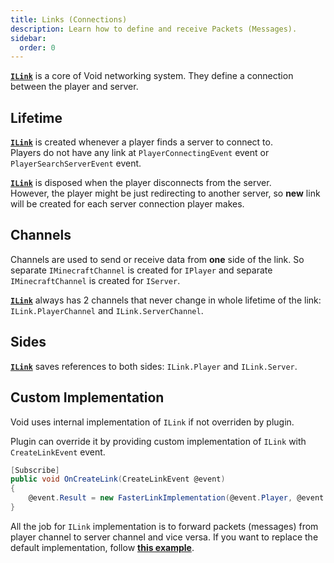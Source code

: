 ```yaml
---
title: Links (Connections)
description: Learn how to define and receive Packets (Messages).
sidebar:
  order: 0
---
```


[**`ILink`**](https://github.com/caunt/Void/blob/main/src/Api/Links/ILink.cs) is a core of Void networking system.
They define a connection between the player and server.

## Lifetime
[**`ILink`**](https://github.com/caunt/Void/blob/main/src/Api/Links/ILink.cs) is created whenever a player finds a server to connect to.  
Players do not have any link at `PlayerConnectingEvent` event or `PlayerSearchServerEvent` event.

[**`ILink`**](https://github.com/caunt/Void/blob/main/src/Api/Links/ILink.cs) is disposed when the player disconnects from the server.  
However, the player might be just redirecting to another server, so **new** link will be created for each server connection player makes.

## Channels
Channels are used to send or receive data from **one** side of the link.
So separate `IMinecraftChannel` is created for `IPlayer` and separate `IMinecraftChannel` is created for `IServer`.

[**`ILink`**](https://github.com/caunt/Void/blob/main/src/Api/Links/ILink.cs) always has 2 channels that never change in whole lifetime of the link: `ILink.PlayerChannel` and `ILink.ServerChannel`.

## Sides
[**`ILink`**](https://github.com/caunt/Void/blob/main/src/Api/Links/ILink.cs) saves references to both sides: `ILink.Player` and `ILink.Server`.

## Custom Implementation
Void uses internal implementation of `ILink` if not overriden by plugin.

Plugin can override it by providing custom implementation of `ILink` with `CreateLinkEvent` event.
```csharp
[Subscribe]
public void OnCreateLink(CreateLinkEvent @event)
{
	@event.Result = new FasterLinkImplementation(@event.Player, @event.Server);
}
```

All the job for `ILink` implementation is to forward packets (messages) from player channel to server channel and vice versa.
If you want to replace the default implementation, follow [**this example**](https://github.com/caunt/Void/blob/main/src/Platform/Links/Link.cs).